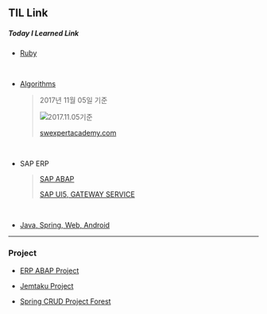 ## TIL Link

##### Today I Learned Link

- [Ruby](https://github.com/solwish/TIL/tree/one/Ruby/project)

  <br>


- [Algorithms](https://github.com/solwish/TIL/tree/one/Algorithms/SWTest/src/swExpert)

  > 2017년 11월 05일 기준
  >
  > ![2017.11.05기준](http://blogfiles.naver.net/MjAxNzEyMjdfMTg2/MDAxNTE0Mzc2NjcwNDE2.XVQyXYhR53YKX20ObNO-x321mkUZtCFMj_1GPqs-E0sg.Zba8rCQtjledFadTyc612htB_qP-xqVIfhlqTgu8va4g.PNG.solwish/%EC%BA%A1%EC%B2%98.PNG?type=w1)
  >
  > [swexpertacademy.com](https://www.swexpertacademy.com/main/main.do) 


<br>


- SAP ERP

  >[SAP ABAP](https://github.com/solwish/TIL/tree/one/abap)
  >
  >[SAP UI5, GATEWAY SERVICE](https://github.com/solwish/TIL/tree/one/SAP%20UI5)

  ​

- [Java, Spring, Web, Android](https://github.com/solwish/TIL/tree/one/Programming)


------

### Project

- [ERP ABAP Project](https://github.com/solwish/5k_project)



- [Jemtaku Project](https://github.com/solwish/solwish.github.io)



- [Spring CRUD Project Forest](https://github.com/solwish/TIL/tree/one/Programming/springworkspace/Forest) 



